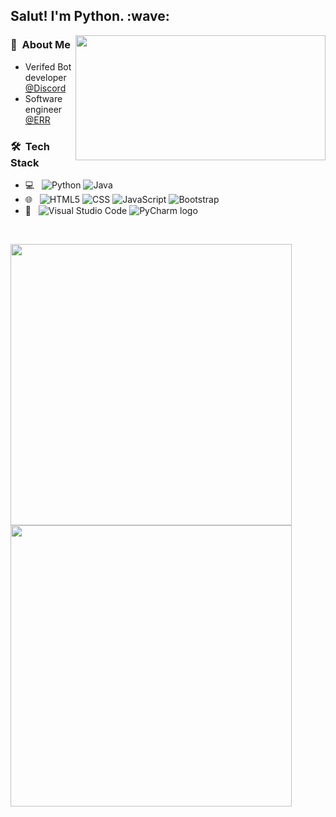 

<h2> Salut! I'm Python. :wave:</h2>
<img width=400px height=200px align="right" src="https://lanyard.cnrad.dev/api/533069055784124437">


<h3> 📖 &nbsp;About Me</h3>

- Verifed Bot developer [@Discord](https://discord.com/users/533069055784124437)
- Software engineer [@ERR](https://www.roblox.com/groups/4824823/Emergency-Responders-Roleplay#!/about)



<h3> 🛠 &nbsp;Tech Stack</h3>



- 💻 &nbsp;
  ![Python](https://img.shields.io/badge/-Python-333333?style=flat&logo=python)
  ![Java](https://img.shields.io/badge/-Java-333333?style=flat&logo=Java)
- 🌐 &nbsp;
  ![HTML5](https://img.shields.io/badge/-HTML5-333333?style=flat&logo=HTML5)
  ![CSS](https://img.shields.io/badge/-CSS-333333?style=flat&logo=CSS3&logoColor=1572B6)
  ![JavaScript](https://img.shields.io/badge/-JavaScript-333333?style=flat&logo=javascript)
  ![Bootstrap](https://img.shields.io/badge/-Bootstrap-333333?style=flat&logo=bootstrap&logoColor=563D7C)
- 🔧 &nbsp;
  ![Visual Studio Code](https://img.shields.io/badge/-Visual%20Studio%20Code-333333?style=flat&logo=visual-studio-code&logoColor=007ACC)
  ![PyCharm logo](https://img.shields.io/badge/-PyCharm-333333?style=flat&logo=pycharm)

<br/>

<p float="left">
  <img src="https://github-readme-stats.vercel.app/api?username=PythonSerious&theme=buefy&show_icons=true" width="450" /> 

  <img src="https://github-readme-stats.vercel.app/api/top-langs/?username=PythonSerious&theme=buefy&layout=compact" width="450" />
</p>



<br/>
